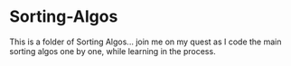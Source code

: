 # Sorting-Algos

This is a folder of Sorting Algos... join me on my quest as I code the main sorting algos one by one, while learning in the process. 
